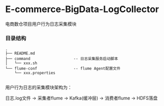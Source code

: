 # E-commerce-BigData-LogCollector

电商数仓项目用户行为日志采集模块

### 目录结构
```shell
.
├── README.md
├── command                   -- 日志采集服务启动脚本
│   └── xxx.sh          
└── flume-conf                -- flume Agent配置文件
    └── xxx.properties


```
用户行为日志的采集模块架构为：

日志.log文件 -> 采集者flume -> Kafka(缓冲层) -> 消费者flume -> HDFS落盘
